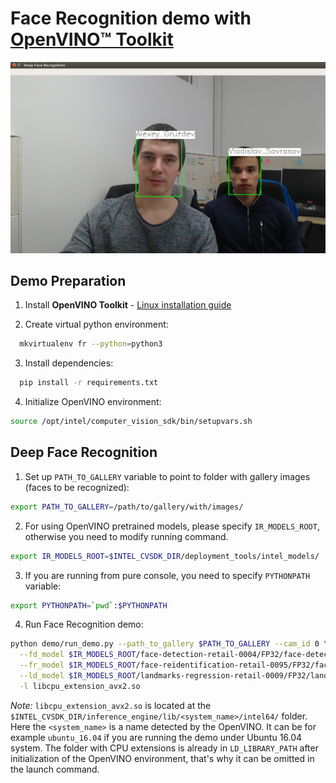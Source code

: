 # Face Recognition demo with [OpenVINO™ Toolkit](https://software.intel.com/en-us/openvino-toolkit)

![](./demo.png)

## Demo Preparation

1. Install **OpenVINO Toolkit** - [Linux installation guide](https://software.intel.com/en-us/articles/OpenVINO-Install-Linux)

2. Create virtual python environment:
```bash
  mkvirtualenv fr --python=python3
```
3. Install dependencies:
```bash
  pip install -r requirements.txt
```
4. Initialize OpenVINO environment:
```bash
source /opt/intel/computer_vision_sdk/bin/setupvars.sh
```

## Deep Face Recognition
1. Set up `PATH_TO_GALLERY` variable to point to folder with gallery images (faces to be recognized):
```bash
export PATH_TO_GALLERY=/path/to/gallery/with/images/
```
2. For using OpenVINO pretrained models, please specify `IR_MODELS_ROOT`, otherwise you need to modify running command.
```bash
export IR_MODELS_ROOT=$INTEL_CVSDK_DIR/deployment_tools/intel_models/
```
3. If you are running from pure console, you need to specify `PYTHONPATH` variable:
```bash
export PYTHONPATH=`pwd`:$PYTHONPATH
```
4. Run Face Recognition demo:
```bash
python demo/run_demo.py --path_to_gallery $PATH_TO_GALLERY --cam_id 0 \
  --fd_model $IR_MODELS_ROOT/face-detection-retail-0004/FP32/face-detection-retail-0004.xml \
  --fr_model $IR_MODELS_ROOT/face-reidentification-retail-0095/FP32/face-reidentification-retail-0095.xml  \
  --ld_model $IR_MODELS_ROOT/landmarks-regression-retail-0009/FP32/landmarks-regression-retail-0009.xml \
  -l libcpu_extension_avx2.so
```
*Note:* `libcpu_extension_avx2.so` is located at the `$INTEL_CVSDK_DIR/inference_engine/lib/<system_name>/intel64/` folder.
Here the `<system_name>` is a name detected by the OpenVINO. It can be for example `ubuntu_16.04` if you are running the demo under Ubuntu 16.04 system. The folder with CPU extensions is already in `LD_LIBRARY_PATH` after initialization of the OpenVINO environment, that's why it can be omitted in the launch command.
